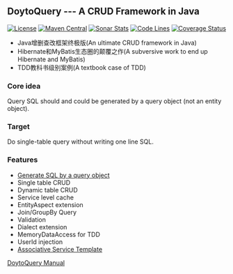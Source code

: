 DoytoQuery --- A CRUD Framework in Java
---
[![License](http://img.shields.io/:license-apache-brightgreen.svg)](http://www.apache.org/licenses/LICENSE-2.0.html)
[![Maven Central](https://maven-badges.herokuapp.com/maven-central/win.doyto/doyto-query/badge.svg)](https://maven-badges.herokuapp.com/maven-central/win.doyto/doyto-query/)
[![Sonar Stats](https://sonarcloud.io/api/project_badges/measure?project=win.doyto%3Adoyto-query&metric=alert_status)](https://sonarcloud.io/dashboard?id=win.doyto%3Adoyto-query)
[![Code Lines](https://sonarcloud.io/api/project_badges/measure?project=win.doyto%3Adoyto-query&metric=ncloc)](https://sonarcloud.io/component_measures?id=win.doyto%3Adoyto-query&metric=ncloc)
[![Coverage Status](https://sonarcloud.io/api/project_badges/measure?project=win.doyto%3Adoyto-query&metric=coverage)](https://sonarcloud.io/component_measures?id=win.doyto%3Adoyto-query&metric=coverage)

- Java增删查改框架终极版(An ultimate CRUD framework in Java)
- Hibernate和MyBatis生态圈的颠覆之作(A subversive work to end up Hibernate and MyBatis)
- TDD教科书级别案例(A textbook case of TDD)

### Core idea
Query SQL should and could be generated by a query object (not an entity object).

### Target
Do single-table query without writing one line SQL.

### Features
- [Generate SQL by a query object](https://github.com/f0rb/doyto-query/wiki/Query-Suffix)
- Single table CRUD
- Dynamic table CRUD
- Service level cache
- EntityAspect extension
- Join/GroupBy Query
- Validation
- Dialect extension
- MemoryDataAccess for TDD
- UserId injection
- [Associative Service Template](https://github.com/f0rb/doyto-query/wiki/Associative-Service-Template)

[DoytoQuery Manual](https://github.com/f0rb/doyto-query/wiki/DoytoQuery%E4%BD%BF%E7%94%A8%E6%89%8B%E5%86%8C)
